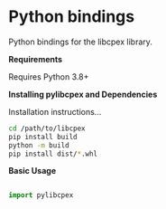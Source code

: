 # Python bindings
Python bindings for the libcpex library.

**Requirements**

Requires Python 3.8+

**Installing pylibcpex and Dependencies**

Installation instructions...

```bash
cd /path/to/libcpex
pip install build
python -m build
pip install dist/*.whl
```

**Basic Usage**
```python

import pylibcpex
```
